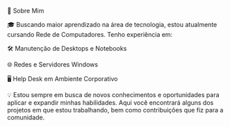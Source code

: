 👋 Sobre Mim


🎓 Buscando maior aprendizado na área de tecnologia, estou atualmente cursando Rede de Computadores. Tenho experiência em:

🛠️ Manutenção de Desktops e Notebooks

🌐 Redes e Servidores Windows

🖥️ Help Desk em Ambiente Corporativo

💡 Estou sempre em busca de novos conhecimentos e oportunidades para aplicar e expandir minhas habilidades. Aqui você encontrará alguns dos projetos em que estou trabalhando, bem como contribuições que fiz para a comunidade.
